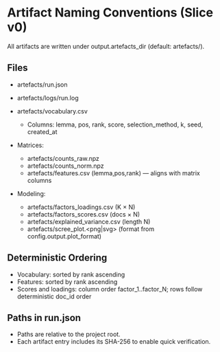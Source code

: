 # Artifact Naming Conventions (Slice v0)

All artifacts are written under output.artefacts_dir (default: artefacts/).

## Files
- artefacts/run.json
- artefacts/logs/run.log

- artefacts/vocabulary.csv
    - Columns: lemma, pos, rank, score, selection_method, k, seed, created_at

- Matrices:
    - artefacts/counts_raw.npz
    - artefacts/counts_norm.npz
    - artefacts/features.csv (lemma,pos,rank) — aligns with matrix columns

- Modeling:
    - artefacts/factors_loadings.csv   (K × N)
    - artefacts/factors_scores.csv     (docs × N)
    - artefacts/explained_variance.csv (length N)
    - artefacts/scree_plot.<png|svg>   (format from config.output.plot_format)

## Deterministic Ordering
- Vocabulary: sorted by rank ascending
- Features: sorted by rank ascending
- Scores and loadings: column order factor_1..factor_N; rows follow deterministic doc_id order

## Paths in run.json
- Paths are relative to the project root.
- Each artifact entry includes its SHA-256 to enable quick verification.
